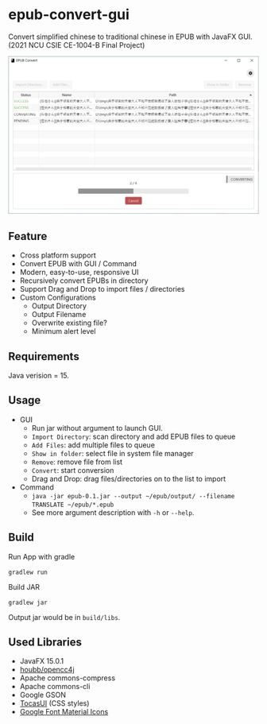 # epub-convert-gui
Convert simplified chinese to traditional chinese in EPUB with JavaFX GUI.  
(2021 NCU CSIE CE-1004-B Final Project)  

![Screenshot](./Screenshot.png)

## Feature
- Cross platform support
- Convert EPUB with GUI / Command
- Modern, easy-to-use, responsive UI
- Recursively convert EPUBs in directory
- Support Drag and Drop to import files / directories
- Custom Configurations
    - Output Directory
    - Output Filename
    - Overwrite existing file?
    - Minimum alert level

## Requirements
Java verision = 15.

## Usage
- GUI
    - Run jar without argument to launch GUI.
    - `Import Directory`: scan directory and add EPUB files to queue
    - `Add Files`: add multiple files to queue
    - `Show in folder`: select file in system file manager
    - `Remove`: remove file from list
    - `Convert`: start conversion
    - Drag and Drop: drag files/directories on to the list to import
- Command
    - `java -jar epub-0.1.jar --output ~/epub/output/ --filename TRANSLATE ~/epub/*.epub`
    - See more argument description with `-h` or `--help`.

## Build
Run App with gradle
```
gradlew run
```

Build JAR
```
gradlew jar
```
Output jar would be in `build/libs`.

## Used Libraries
- JavaFX 15.0.1
- [houbb/opencc4j](https://github.com/houbb/opencc4j)
- Apache commons-compress
- Apache commons-cli
- Google GSON
- [TocasUI](https://tocas-ui.com) (CSS styles)
- [Google Font Material Icons](https://fonts.google.com/icons?selected=Material+Icons+Outlined)